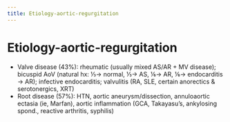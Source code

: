 ```yaml
---
title: Etiology-aortic-regurgitation
---
```

# Etiology-aortic-regurgitation


* Valve disease (43%): rheumatic (usually mixed AS/AR + MV disease); bicuspid AoV (natural hx: ⅓→ normal, ⅓→ AS, ⅙→ AR, ⅙→ endocarditis → AR); infective endocarditis; valvulitis (RA, SLE, certain anorectics & serotonergics, XRT)
* Root disease (57%): HTN, aortic aneurysm/dissection, annuloaortic ectasia (ie, Marfan), aortic inflammation (GCA, Takayasu’s, ankylosing spond., reactive arthritis, syphilis)
